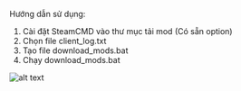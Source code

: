 Hướng dẫn sử dụng:    
1. Cài đặt SteamCMD vào thư mục tải mod (Có sẵn option)
2. Chọn file client_log.txt    
3. Tạo file download_mods.bat    
4. Chạy download_mods.bat    

![alt text]([https://media.discordapp.net/attachments/909484376306356235/1268024599443148894/image.png](https://media.discordapp.net/attachments/909484376306356235/1268024599443148894/image.png?ex=66aaeb6f&is=66a999ef&hm=dd492530f479e485e87317b81fb88342a30b49e3263f3225ddc50624fca553ab&=&format=webp&quality=lossless&width=622&height=325))
